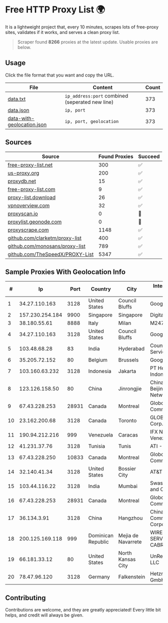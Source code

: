 
# Free HTTP Proxy List 🌍

It is a lightweight project that, every 10 minutes, scrapes lots of free-proxy sites, validates if it works, and serves a clean proxy list.


> Scraper found **8266** proxies at the latest update. Usable proxies are below.

## Usage

Click the file format that you want and copy the URL.


|File|Content|Count|
|----|-------|-----|
|[data.txt](https://raw.githubusercontent.com/themiralay/Proxy-List-World/master/data.txt)|`ip_address:port` combined (seperated new line)|373|
|[data.json](https://raw.githubusercontent.com/themiralay/Proxy-List-World/master/data.json)|`ip, port`|373|
|[data-with-geolocation.json](https://raw.githubusercontent.com/themiralay/Proxy-List-World/master/data-with-geolocation.json)|`ip, port, geolocation`|373|

## Sources

|Source|Found Proxies|Succeed|
|------|-------------|-------|
|[free-proxy-list.net](https://free-proxy-list.net)|300|✅|
|[us-proxy.org](https://www.us-proxy.org)|200|✅|
|[proxydb.net](http://proxydb.net)|15|✅|
|[free-proxy-list.com](https://free-proxy-list.com/?page=&port=&type%5B%5D=http&type%5B%5D=https&up_time=0&search=Search)|9|✅|
|[proxy-list.download](https://www.proxy-list.download/HTTP)|26|✅|
|[vpnoverview.com](https://vpnoverview.com/privacy/anonymous-browsing/free-proxy-servers)|32|✅|
|[proxyscan.io](https://www.proxyscan.io)|0|🚫|
|[proxylist.geonode.com](https://proxylist.geonode.com/api/proxy-list?limit=300&page=1&sort_by=lastChecked&sort_type=desc&protocols=http,https)|0|🚫|
|[proxyscrape.com](https://api.proxyscrape.com/v2/?request=displayproxies&protocol=http&timeout=10000&country=all&ssl=all&anonymity=all)|1148|✅|
|[github.com/clarketm/proxy-list](https://raw.githubusercontent.com/clarketm/proxy-list/master/proxy-list-raw.txt)|400|✅|
|[github.com/monosans/proxy-list](https://raw.githubusercontent.com/monosans/proxy-list/main/proxies/http.txt)|789|✅|
|[github.com/TheSpeedX/PROXY-List](https://raw.githubusercontent.com/TheSpeedX/PROXY-List/master/http.txt)|5347|✅|


## Sample Proxies With Geolocation Info

|#|Ip|Port|Country|City|Internet Service Provider|
|-|--|----|-------|----|-------------------------|
|1|34.27.110.163|3128|United States|Council Bluffs|Google LLC|
|2|157.230.254.184|9900|Singapore|Singapore|DigitalOcean, LLC|
|3|38.180.55.61|8888|Italy|Milan|M247 Europe SRL|
|4|34.27.110.163|3128|United States|Council Bluffs|Google LLC|
|5|103.48.68.28|83|India|Hyderabad|Country Online Services PVT LTD|
|6|35.205.72.152|80|Belgium|Brussels|Google LLC|
|7|103.160.63.232|3128|Indonesia|Jakarta|PT Herza Digital Indonesia|
|8|123.126.158.50|80|China|Jinrongjie|China Unicom Beijing Province Network|
|9|67.43.228.253|28931|Canada|Montreal|GloboTech Communications|
|10|23.162.200.68|3128|Canada|Toronto|GLOBALTELEHOST Corp.|
|11|190.94.212.216|999|Venezuela|Caracas|IFX Networks Venezuela C.A.|
|12|41.231.37.76|3128|Tunisia|Tunis|ATI - ISP|
|13|67.43.228.250|10833|Canada|Montreal|GloboTech Communications|
|14|32.140.41.34|3128|United States|Bossier City|AT&T Services, Inc.|
|15|103.44.116.22|3128|India|Mumbai|Swastik Internet and Cables pvt. ltd|
|16|67.43.228.253|28931|Canada|Montreal|GloboTech Communications|
|17|36.134.3.91|3128|China|Hangzhou|China Mobile Communications Corporation|
|18|200.125.169.118|999|Dominican Republic|Mejia de Navarrete|WIRELESS MULTI SERVICE VARGAS CABRERA, S. R. L|
|19|66.181.33.12|80|United States|North Kansas City|UnReal Servers, LLC|
|20|78.47.96.120|3128|Germany|Falkenstein|Hetzner Online GmbH|



## Contributing

Contributions are welcome, and they are greatly appreciated! Every
little bit helps, and credit will always be given.

